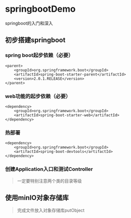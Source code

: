 # springbootDemo
springboot的入门和深入

## 初步搭建springboot
<!-- spring boot起步依赖 -->
  ### spring boot起步依赖（必要）
	<parent>
		<groupId>org.springframework.boot</groupId>
		<artifactId>spring-boot-starter-parent</artifactId>
		<version>2.0.1.RELEASE</version>
	</parent>
<!-- web功能的起步依赖 -->
  ### web功能的起步依赖（必要）
	<dependency>
		<groupId>org.springframework.boot</groupId>
		<artifactId>spring-boot-starter-web</artifactId>
	</dependency>
<!-- 热部署 -->
  ### 热部署
	<dependency>
		<groupId>org.springframework.boot</groupId>
		<artifactId>spring-boot-devtools</artifactId>
	</dependency>
  ### 创建Application入口和测试Controller
  >一定要特别注意两个类的目录等级
  
## 使用minIO对象存储库
  >完成文件放入对象存储库putObject
